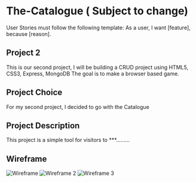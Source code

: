# The-Catalogue ( Subject to change) 

User Stories must follow the following template: As a user, I want [feature], because [reason].
## Project 2

This is our second project, I will be building a CRUD project using HTML5, CSS3, Express, MongoDB The goal is to make a browser based game.

## Project Choice

For my second project, I decided to go with the Catalogue

## Project Description

This project is a simple tool for visitors to ***.........

## Wireframe

<img src="https://i.imgur.com/nQLJDAm.png" alt="Wireframe"/>
<img src="https://i.imgur.com/AS6St9q.png" alt="Wireframe 2"/></a>
<img src="https://i.imgur.com/CT7z0O1.png" alt="Wireframe 3"/></a>
